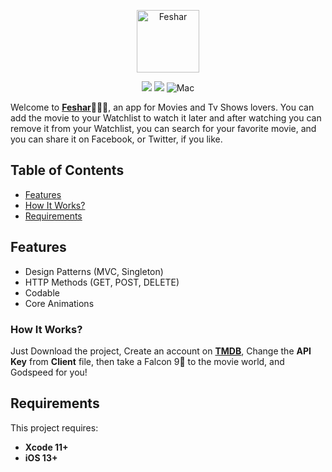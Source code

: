 
<p align="center">
<img src="https://i.imgur.com/acHexdC.png" height="100" alt="Feshar">
</a>

<p align="center">
    <img src="https://img.shields.io/badge/Swift-5-orange.svg" />
    <img src="https://img.shields.io/badge/version-1.0-blue.svg" />
    <img src="https://img.shields.io/badge/platforms-mac-brightgreen.svg?style=flat" alt="Mac"
     />
</p>


Welcome to [**Feshar**](https://youtu.be/aS4eE0NMNms)🍿🍿🍿, an app for Movies and Tv Shows lovers. You can add the movie to your Watchlist to watch it later and after watching you can remove it from your Watchlist, you can search for your favorite movie, and you can share it on Facebook, or Twitter, if you like.

## Table of Contents

* [Features](#features)
* [How It Works?](#how-it-works)
* [Requirements](#requirements)

## Features

- Design Patterns (MVC, Singleton)
- HTTP Methods (GET, POST, DELETE)
- Codable
- Core Animations

### How It Works?

Just Download the project, Create an account on [**TMDB**](https://www.themoviedb.org/account/signup?language=en-US
), Change the **API Key** from **Client** file, then take a Falcon 9🚀 to the movie world, and Godspeed for you!

 
## Requirements

This project requires: 
* **Xcode 11+** 
* **iOS 13+**
